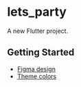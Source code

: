 # lets_party

A new Flutter project.

## Getting Started

- [Figma design](https://www.figma.com/file/QXZjxJBfNQlTQyelRmRNPN/Mobile-UI-kit-(Community)?node-id=0%3A1)
- [Theme colors](https://coolors.co/ea980b-e15554-456eb8-f7f7f2-292929)